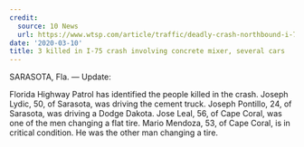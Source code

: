 ```yaml
---
credit:
  source: 10 News
  url: https://www.wtsp.com/article/traffic/deadly-crash-northbound-i-75-fruitville-road/67-fec0f03b-7632-4298-88ea-6f612b74277c
date: '2020-03-10'
title: 3 killed in I-75 crash involving concrete mixer, several cars
---
```

SARASOTA, Fla. — Update:

Florida Highway Patrol has identified the people killed in the crash. Joseph Lydic, 50, of Sarasota, was driving the cement truck. Joseph Pontillo, 24, of Sarasota, was driving a Dodge Dakota. Jose Leal, 56, of Cape Coral, was one of the men changing a flat tire. Mario Mendoza, 53, of Cape Coral, is in critical condition. He was the other man changing a tire.
